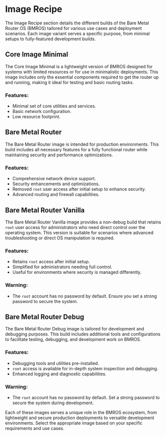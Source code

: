 # Image Recipe

The Image Recipe section details the different builds of the Bare Metal Router OS (BMROS) tailored for various use cases and deployment scenarios. Each image variant serves a specific purpose, from minimal setups to fully-featured development builds.

## Core Image Minimal

The Core Image Minimal is a lightweight version of BMROS designed for systems with limited resources or for use in minimalistic deployments. This image includes only the essential components required to get the router up and running, making it ideal for testing and basic routing tasks.

### Features:
- Minimal set of core utilities and services.
- Basic network configuration.
- Low resource footprint.

## Bare Metal Router

The Bare Metal Router image is intended for production environments. This build includes all necessary features for a fully functional router while maintaining security and performance optimizations.

### Features:
- Comprehensive network device support.
- Security enhancements and optimizations.
- Removed `root` user access after initial setup to enhance security.
- Advanced routing and firewall capabilities.

## Bare Metal Router Vanilla

The Bare Metal Router Vanilla image provides a non-debug build that retains `root` user access for administrators who need direct control over the operating system. This version is suitable for scenarios where advanced troubleshooting or direct OS manipulation is required.

### Features:
- Retains `root` access after initial setup.
- Simplified for administrators needing full control.
- Useful for environments where security is managed differently.

### Warning:
- The `root` account has no password by default. Ensure you set a strong password to secure the system.

## Bare Metal Router Debug

The Bare Metal Router Debug image is tailored for development and debugging purposes. This build includes additional tools and configurations to facilitate testing, debugging, and development work on BMROS.

### Features:
- Debugging tools and utilities pre-installed.
- `root` access is available for in-depth system inspection and debugging.
- Enhanced logging and diagnostic capabilities.

### Warning:
- The `root` account has no password by default. Set a strong password to secure the system during development.

Each of these images serves a unique role in the BMROS ecosystem, from lightweight and secure production deployments to versatile development environments. Select the appropriate image based on your specific requirements and use cases.